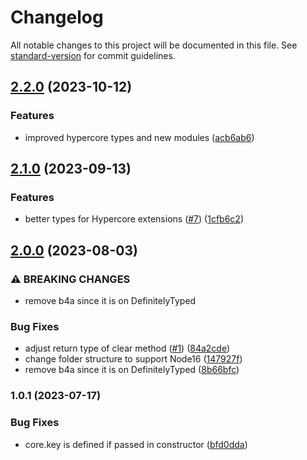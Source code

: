 # Changelog

All notable changes to this project will be documented in this file. See [standard-version](https://github.com/conventional-changelog/standard-version) for commit guidelines.

## [2.2.0](https://github.com/digidem/digidem-types/compare/v2.1.0...v2.2.0) (2023-10-12)


### Features

* improved hypercore types and new modules ([acb6ab6](https://github.com/digidem/digidem-types/commit/acb6ab6faa5de79b15b735aba1608b31d826f113))

## [2.1.0](https://github.com/digidem/digidem-types/compare/v2.0.0...v2.1.0) (2023-09-13)


### Features

* better types for Hypercore extensions ([#7](https://github.com/digidem/digidem-types/issues/7)) ([1cfb6c2](https://github.com/digidem/digidem-types/commit/1cfb6c2623e5c469741fa11956ce3e5ca30ff191))

## [2.0.0](https://github.com/digidem/digidem-types/compare/v1.0.1...v2.0.0) (2023-08-03)


### ⚠ BREAKING CHANGES

* remove b4a since it is on DefinitelyTyped

### Bug Fixes

* adjust return type of clear method ([#1](https://github.com/digidem/digidem-types/issues/1)) ([84a2cde](https://github.com/digidem/digidem-types/commit/84a2cde79e3efe37ed71c46e66306d38338ed2ce))
* change folder structure to support Node16 ([147927f](https://github.com/digidem/digidem-types/commit/147927f0c382cdb8bf2558440d3f93a5c3b61291))
* remove b4a since it is on DefinitelyTyped ([8b66bfc](https://github.com/digidem/digidem-types/commit/8b66bfc43ca86e9c819ab7cce78d623314cde348))

### 1.0.1 (2023-07-17)


### Bug Fixes

* core.key is defined if passed in constructor ([bfd0dda](https://github.com/digidem/digidem-types/commit/bfd0ddaedc15b6bb5f3652c773f352c2704392aa))
